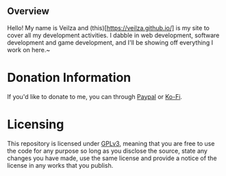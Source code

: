 ## Overview
Hello! My name is Veilza and (this)[https://veilza.github.io/] is my site to cover all my development activities. I dabble in web development, software development and game development, and I'll be showing off everything I work on here.~

# Donation Information
If you'd like to donate to me, you can through [Paypal](https://www.paypal.com/donate/?hosted_button_id=T5ZD4T9PSZZVA) or [Ko-Fi](https://ko-fi.com/veilzakinsemi).

# Licensing
This repository is licensed under [GPLv3](https://www.gnu.org/licenses/gpl-3.0.en.html), meaning that you are free to use the code for any purpose so long as you disclose the source, state any changes you have made, use the same license and provide a notice of the license in any works that you publish.